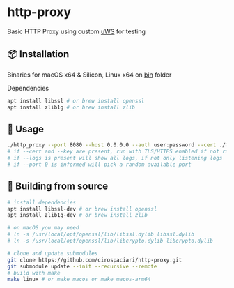 # http-proxy
Basic HTTP Proxy using custom [uWS](https://github.com/uNetworking/uWebSockets) for testing

## 📦 Installation
Binaries for macOS x64 & Silicon, Linux x64 on [bin](https://github.com/cirospaciari/http-proxy/tree/main/bin) folder

Dependencies
```bash
apt install libssl # or brew install openssl
apt install zlib1g # or brew install zlib
```

## 🤔 Usage
```bash
./http_proxy --port 8080 --host 0.0.0.0 --auth user:password --cert ./my_cert_file --key ./my_cert_key_file --passphrase "cert key pass" --logs
# if --cert and --key are present, run with TLS/HTTPS enabled if not run HTTP
# if --logs is present will show all logs, if not only listening logs
# if --port 0 is informed will pick a random available port
```

## :hammer: Building from source
```bash
# install dependencies
apt install libssl-dev # or brew install openssl
apt install zlib1g-dev # or brew install zlib

# on macOS you may need
# ln -s /usr/local/opt/openssl/lib/libssl.dylib libssl.dylib
# ln -s /usr/local/opt/openssl/lib/libcrypto.dylib libcrypto.dylib

# clone and update submodules
git clone https://github.com/cirospaciari/http-proxy.git
git submodule update --init --recursive --remote
# build with make
make linux # or make macos or make macos-arm64
```
